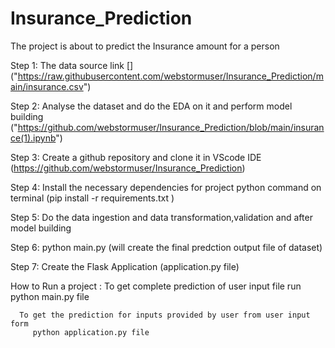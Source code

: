 # Insurance_Prediction

  
   The project is about to predict the Insurance amount for a person 
   
  Step 1: 
     The data source link  [] ("https://raw.githubusercontent.com/webstormuser/Insurance_Prediction/main/insurance.csv")
     
  Step 2: 
    Analyse the dataset and do the EDA on it and perform model building ("https://github.com/webstormuser/Insurance_Prediction/blob/main/insurance(1).ipynb")

   Step 3: 
      Create a github repository and clone it in VScode IDE 
      (https://github.com/webstormuser/Insurance_Prediction)


   Step 4: 
       Install the necessary dependencies for project
       python command on terminal (pip install -r requirements.txt )



   Step 5:
       Do the data ingestion and data transformation,validation and after model building 


       
   Step 6:
     python main.py (will create the final predction output file of dataset)


   Step 7:
     Create the Flask Application (application.py file)


   How to Run a project :
      To get complete prediction of user input file run 
         python main.py file 

      To get the prediction for inputs provided by user from user input form 
         python application.py file 
     
     
